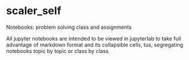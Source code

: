 # scaler_self
Notebooks: problem solving class and assignments

All jupyter notebooks are intended to be viewed in jupyterlab to take full advantage of markdown format and its collapsible cells, tus, segregating notebooks topic by topic or class by class.
